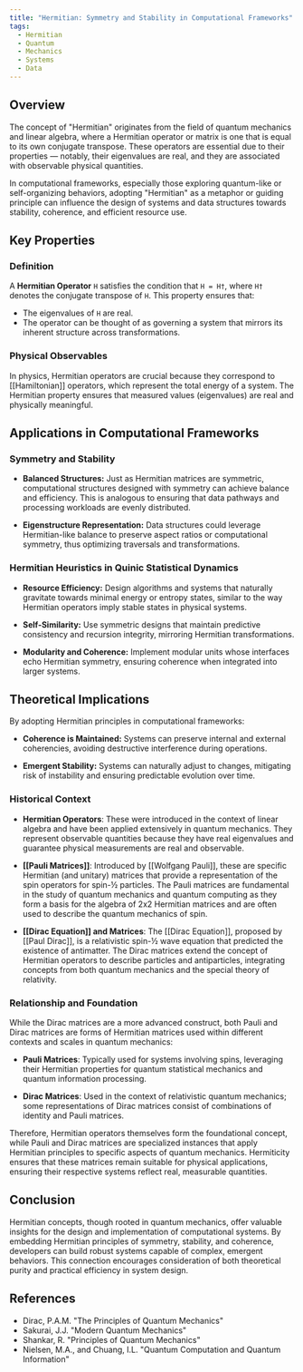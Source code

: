 ```yaml
---
title: "Hermitian: Symmetry and Stability in Computational Frameworks"
tags:
  - Hermitian
  - Quantum
  - Mechanics
  - Systems
  - Data
---
```


## Overview

The concept of "Hermitian" originates from the field of quantum mechanics and linear algebra, where a Hermitian operator or matrix is one that is equal to its own conjugate transpose. These operators are essential due to their properties — notably, their eigenvalues are real, and they are associated with observable physical quantities.

In computational frameworks, especially those exploring quantum-like or self-organizing behaviors, adopting "Hermitian" as a metaphor or guiding principle can influence the design of systems and data structures towards stability, coherence, and efficient resource use.

## Key Properties

### Definition

A **Hermitian Operator** `H` satisfies the condition that `H = H†`, where `H†` denotes the conjugate transpose of `H`. This property ensures that:

- The eigenvalues of `H` are real.
- The operator can be thought of as governing a system that mirrors its inherent structure across transformations.

### Physical Observables

In physics, Hermitian operators are crucial because they correspond to [[Hamiltonian]] operators, which represent the total energy of a system. The Hermitian property ensures that measured values (eigenvalues) are real and physically meaningful.

## Applications in Computational Frameworks

### Symmetry and Stability

- **Balanced Structures:** Just as Hermitian matrices are symmetric, computational structures designed with symmetry can achieve balance and efficiency. This is analogous to ensuring that data pathways and processing workloads are evenly distributed.

- **Eigenstructure Representation:** Data structures could leverage Hermitian-like balance to preserve aspect ratios or computational symmetry, thus optimizing traversals and transformations.

### Hermitian Heuristics in Quinic Statistical Dynamics

- **Resource Efficiency:** Design algorithms and systems that naturally gravitate towards minimal energy or entropy states, similar to the way Hermitian operators imply stable states in physical systems.

- **Self-Similarity:** Use symmetric designs that maintain predictive consistency and recursion integrity, mirroring Hermitian transformations.

- **Modularity and Coherence:** Implement modular units whose interfaces echo Hermitian symmetry, ensuring coherence when integrated into larger systems.

## Theoretical Implications

By adopting Hermitian principles in computational frameworks:

- **Coherence is Maintained:** Systems can preserve internal and external coherencies, avoiding destructive interference during operations.

- **Emergent Stability:** Systems can naturally adjust to changes, mitigating risk of instability and ensuring predictable evolution over time.
### Historical Context

- **Hermitian Operators**: These were introduced in the context of linear algebra and have been applied extensively in quantum mechanics. They represent observable quantities because they have real eigenvalues and guarantee physical measurements are real and observable.
    
- **[[Pauli Matrices]]**: Introduced by [[Wolfgang Pauli]], these are specific Hermitian (and unitary) matrices that provide a representation of the spin operators for spin-½ particles. The Pauli matrices are fundamental in the study of quantum mechanics and quantum computing as they form a basis for the algebra of 2x2 Hermitian matrices and are often used to describe the quantum mechanics of spin.
    
- **[[Dirac Equation]] and Matrices**: The [[Dirac Equation]], proposed by [[Paul Dirac]], is a relativistic spin-½ wave equation that predicted the existence of antimatter. The Dirac matrices extend the concept of Hermitian operators to describe particles and antiparticles, integrating concepts from both quantum mechanics and the special theory of relativity.
    

### Relationship and Foundation

While the Dirac matrices are a more advanced construct, both Pauli and Dirac matrices are forms of Hermitian matrices used within different contexts and scales in quantum mechanics:

- **Pauli Matrices**: Typically used for systems involving spins, leveraging their Hermitian properties for quantum statistical mechanics and quantum information processing.
    
- **Dirac Matrices**: Used in the context of relativistic quantum mechanics; some representations of Dirac matrices consist of combinations of identity and Pauli matrices.
    

Therefore, Hermitian operators themselves form the foundational concept, while Pauli and Dirac matrices are specialized instances that apply Hermitian principles to specific aspects of quantum mechanics. Hermiticity ensures that these matrices remain suitable for physical applications, ensuring their respective systems reflect real, measurable quantities.

## Conclusion

Hermitian concepts, though rooted in quantum mechanics, offer valuable insights for the design and implementation of computational systems. By embedding Hermitian principles of symmetry, stability, and coherence, developers can build robust systems capable of complex, emergent behaviors. This connection encourages consideration of both theoretical purity and practical efficiency in system design.

## References

- Dirac, P.A.M. "The Principles of Quantum Mechanics"
- Sakurai, J.J. "Modern Quantum Mechanics"
- Shankar, R. "Principles of Quantum Mechanics"
- Nielsen, M.A., and Chuang, I.L. "Quantum Computation and Quantum Information"